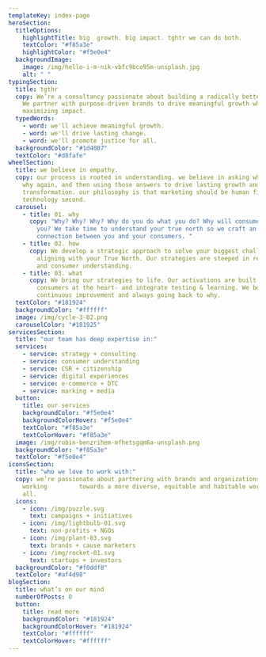 ```yaml
---
templateKey: index-page
heroSection:
  titleOptions:
    highlightTitle: big  growth. big impact. tghtr we can do both.
    textColor: "#f85a3e"
    highlightColor: "#f5e0e4"
  backgroundImage:
    image: /img/hello-i-m-nik-vbfc9bco95m-unsplash.jpg
    alt: " "
typingSection:
  title: tgthr
  copy: We’re a consultancy passionate about building a radically better future.
    We partner with purpose-driven brands to drive meaningful growth while
    maximizing impact.
  typedWords:
    - word: we'll achieve meaningful growth.
    - word: we'll drive lasting change.
    - word: we'll promote justice for all.
  backgroundColor: "#1d4087"
  textColor: "#d8fafe"
wheelSection:
  title: we believe in empathy.
  copy: our process is rooted in understanding. we believe in asking why, asking
    why again, and then using those answers to drive lasting growth and
    transformation. our philosophy is that marketing should be human first and
    technology second.
  carousel:
    - title: 01. why
      copy: "Why? Why? Why? Why do you do what you do? Why will consumers buy from
        you? We take time to understand your true north so we craft an authentic
        connection between you and your consumers. "
    - title: 02. how
      copy: We develop a strategic approach to solve your biggest challenges while
        aligning with your True North. Our strategies are steeped in research
        and consumer understanding.
    - title: 03. what
      copy: We bring our strategies to life. Our activations are built with your
        consumers at the heart- and integrate testing & learning. We believe in
        continuous improvement and always going back to why.
  textColor: "#181924"
  backgroundColor: "#ffffff"
  image: /img/cycle-3-02.png
  carouselColor: "#181925"
servicesSection:
  title: "our team has deep expertise in:"
  services:
    - service: strategy + consulting
    - service: consumer understanding
    - service: CSR + citizenship
    - service: digital experiences
    - service: e-commerce + DTC
    - service: marking + media
  button:
    title: our services
    backgroundColor: "#f5e0e4"
    backgroundColorHover: "#f5e0e4"
    textColor: "#f85a3e"
    textColorHover: "#f85a3e"
  image: /img/robin-benzrihem-mfhetsgqm6a-unsplash.png
  backgroundColor: "#f85a3e"
  textColor: "#f5e0e4"
iconsSection:
  title: "who we love to work with:"
  copy: we’re passionate about partnering with brands and organizations that are
    working         towards a more diverse, equitable and habitable world for
    all.
  icons:
    - icon: /img/puzzle.svg
      text: campaigns + initiatives
    - icon: /img/lightbulb-01.svg
      text: non-profits + NGOs
    - icon: /img/plant-03.svg
      text: brands + cause marketers
    - icon: /img/rocket-01.svg
      text: startups + investors
  backgroundColor: "#f0ddf8"
  textColor: "#af4d98"
blogSection:
  title: what’s on our mind
  numberOfPosts: 0
  button:
    title: read more
    backgroundColor: "#181924"
    backgroundColorHover: "#181924"
    textColor: "#ffffff"
    textColorHover: "#ffffff"
---
```

